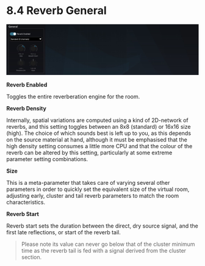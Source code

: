 # 8.4 Reverb General

![](include/SpatRevolution_UserGuide_-150.jpg)

**Reverb Enabled**

Toggles the entire reverberation engine for the room.

**Reverb Density**

Internally, spatial variations are computed using a kind of 2D-network of reverbs,
and this setting toggles between an 8x8 (standard) or 16x16 size (high). The choice
of which sounds best is left up to you, as this depends on the source material at
hand, although it must be emphasised that the high density setting consumes a little more CPU and that the colour of the reverb can be altered by this setting, particularly at some extreme parameter setting combinations.

**Size**

This is a meta-parameter that takes care of varying several other parameters in order to quickly set the equivalent size of the virtual room, adjusting early, cluster and
tail reverb parameters to match the room characteristics.

**Reverb Start**

Reverb start sets the duration between the direct, dry source signal, and the first
late reflections, or start of the reverb tail. 

> Please note its value can never go below
that of the cluster minimum time as the reverb tail is fed with a signal derived from
the cluster section.

